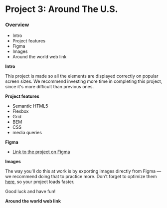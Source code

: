 # Project 3: Around The U.S.

### Overview

- Intro
- Project features
- Figma
- Images
- Around the world web link

**Intro**

This project is made so all the elements are displayed correctly on popular screen sizes. We recommend investing more time in completing this project, since it's more difficult than previous ones.

**Project features**

- Semantic HTML5
- Flexbox
- Grid
- BEM
- CSS
- media queries

**Figma**

- [Link to the project on Figma](https://www.figma.com/file/ii4xxsJ0ghevUOcssTlHZv/Sprint-3%3A-Around-the-US?node-id=0%3A1)

**Images**

The way you'll do this at work is by exporting images directly from Figma — we recommend doing that to practice more. Don't forget to optimize them [here](https://tinypng.com/), so your project loads faster.

Good luck and have fun!

**Around the world web link**
